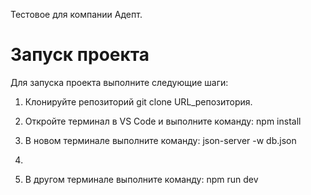 Тестовое для компании Адепт.
# Запуск проекта

Для запуска проекта выполните следующие шаги:

1. Клонируйте репозиторий git clone URL_репозитория.
   
2. Откройте терминал в VS Code и выполните команду: npm install

3. В новом терминале выполните команду: json-server -w db.json
4. 
5. В другом терминале выполните команду: npm run dev

